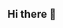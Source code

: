 ## Hi there 👋

<!--
**AloIsCoding/AloIsCoding** is a ✨ _special_ ✨ repository because its `README.md` (this file) appears on your GitHub profile.

Here are some ideas to get you started:

- 🌱 I’m currently learning Engineering Chemistry at EPFL
- 🔭 I’m currently working on my programming project ://
- 💬 Ask me about anything but programming
- ⚡ Fun fact:I hate programming
